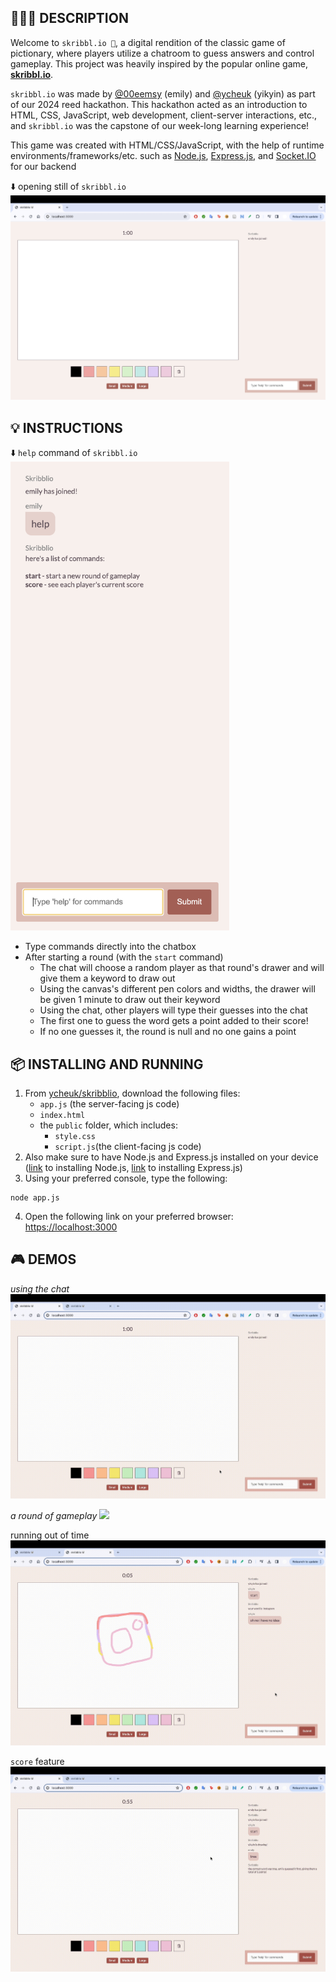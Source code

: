 ## 👩🏻‍💻 DESCRIPTION
Welcome to `skribbl.io 🎨`, a digital rendition of the classic game of pictionary, where players utilize a chatroom to guess answers and control gameplay. This project was heavily inspired by the popular online game, [**skribbl.io**](https://skribbl.io/).

`skribbl.io` was made by [@00eemsy](https://github.com/00eemsy) (emily) and [@ycheuk](https://github.com/ycheuk) (yikyin) as part of our 2024 reed hackathon. This hackathon acted as an introduction to HTML, CSS, JavaScript, web development, client-server interactions, etc., and `skribbl.io` was the capstone of our week-long learning experience!

This game was created with HTML/CSS/JavaScript, with the help of runtime environments/frameworks/etc. such as [Node.js](https://nodejs.org/en), [Express.js](https://expressjs.com/), and [Socket.IO](https://socket.io/) for our backend

⬇️ opening still of `skribbl.io`
![](./visuals/opening.png)

## 💡 INSTRUCTIONS 
⬇️ `help` command of `skribbl.io`
<br>
<img src="./visuals/help.png" height=750>
* Type commands directly into the chatbox
* After starting a round (with the `start` command)
  * The chat will choose a random player as that round's drawer and will give them a keyword to draw out
  * Using the canvas's different pen colors and widths, the drawer will be given 1 minute to draw out their keyword
  * Using the chat, other players will type their guesses into the chat
  * The first one to guess the word gets a point added to their score!
  * If no one guesses it, the round is null and no one gains a point
 
##  📦 INSTALLING AND RUNNING 
1. From [ycheuk/skribblio](https://github.com/ycheuk/skribblio), download the following files:
    * `app.js` (the server-facing js code)
    * `index.html`
    * the `public` folder, which includes:
        * `style.css`
        * `script.js`(the client-facing js code)
2. Also make sure to have Node.js and Express.js installed on your device ([link](https://nodejs.org/en/download/current) to installing Node.js, [link](https://expressjs.com/en/starter/installing.html) to installing Express.js)
3. Using your preferred console, type the following:
```
node app.js
```
4. Open the following link on your preferred browser: [https://localhost:3000](https://localhost:3000)

## 🎮 DEMOS 
_using the chat_
![](./visuals/chat.gif)

_a round of gameplay_
![](./visuals/round.gif)

running out of time
![](./visuals/oops.gif)

`score` feature
![](./visuals/score.gif)
  
